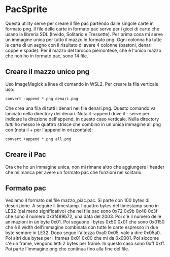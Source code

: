 # PacSprite
Questa utility serve per creare il file pac partendo dalle singole carte in formato png.
Il file delle carte in formato pac serve per i gioci di carte che usano la libreria SDL (Invido, Solitario e Tressette).
Per prima cosa mi serve un immagine unica per tutto il mazzo in formato png.
Ogni colonna ha tutte le carte di un segno con il risultato di avere 4 colonne (bastoni, denari coppe e spade).
Per il mazzo del tarocco piemontese, che è l'unico mazzo che non ho in formato pac, sono 14 file.

## Creare il mazzo unico png
Uso ImageMagick a linea di comando in WSL2. Per creare la fila verticale uso:

    convert -append *.png denari.png
Che crea una fila di tutti i denari nel file denari.png. Questo comando va lanciato 
nella directory dei denari. Nota il -append dove il - serve per indicare la direzione dell'append,
in questo caso verticale. Nella directory _tutti_ ho messo le quattro strisce che combino in un
unica immagine all.png con (nota il +  per l'append in orizzontale):

    convert +append *.png all.png

## Creare il Pac
Ora che ho un immagine unica, non mi rimane altro che aggiungere l'header che mi manca 
per avere un formato pac che funzioni nel solitario.

## Formato pac
Vediamo il formato del file mazzo_piac.pac. Si parte con 100 bytes di descrizione. A seguire il timestamp.
I quattro bytes del timestamp sono in LE32 (dal meno significativo) che nel file pac sono  0x72 0x9b 0x48 0x3f che sono il numero 0x3f489b72, una data del 2003.
Poi c'è il numero delle animazioni in un byte 0x01.
Poi seguono i bytes  0x50  0x01 che sono 0x0150 che è il width dell'immagine combinata con tutte le carte espresso in due byte sempre in LE32. Dopo segue l'altezza 0xa0 0x05, vale a dire 0x05a0. Poi altri due bytes per i frames 0x01 0x00 che mi da 0x0001. Poi siccome c'è un frame, vengono letti 2 bytes per frame.
In questo caso sono 0xff 0xff. Poi parte l'immagine png che continua fino alla fine del file.